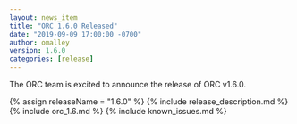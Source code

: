 ```yaml
---
layout: news_item
title: "ORC 1.6.0 Released"
date: "2019-09-09 17:00:00 -0700"
author: omalley
version: 1.6.0
categories: [release]
---
```


The ORC team is excited to announce the release of ORC v1.6.0.

{% assign releaseName = "1.6.0" %}
{% include release_description.md %}
{% include orc_1.6.md %}
{% include known_issues.md %}

